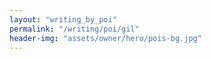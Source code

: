 ```yaml
---
layout: "writing_by_poi"
permalink: "/writing/poi/gil"
header-img: "assets/owner/hero/pois-bg.jpg"
---
```

